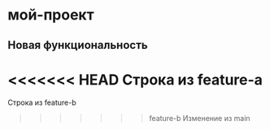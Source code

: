 # мой-проект
## Новая функциональность
<<<<<<< HEAD
Строка из feature-a
=======
Строка из feature-b
>>>>>>> feature-b
Изменение из main
